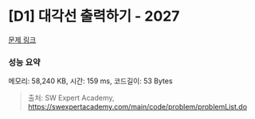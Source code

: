 # [D1] 대각선 출력하기 - 2027 

[문제 링크](https://swexpertacademy.com/main/code/problem/problemDetail.do?contestProbId=AV5QFuZ6As0DFAUq) 

### 성능 요약

메모리: 58,240 KB, 시간: 159 ms, 코드길이: 53 Bytes



> 출처: SW Expert Academy, https://swexpertacademy.com/main/code/problem/problemList.do
